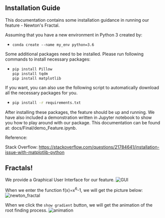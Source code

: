 ## Installation Guide

This documentation contains some installation guidance in running our feature - Newton's Fractal.

Assuming that you have a new environment in Python 3 created by:

- ```
  conda create --name my_env python=3.6
  ```

Some additional packages need to be installed. Please run following commands to install necessary packages:

* ```bash
  pip install Pillow
  pip install tqdm
  pip install matplotlib
  ```

If you want, you can also use the following script to automatically download all the necessary packages for you.

- ```bash
  pip install -r requirements.txt
  ```

After installing these packages, the feature should be up and running. We have also included a demonstration written in Jupyter notebook to show you how to play around with our package. This documentation can be found at: docs/Final/demo_Feature.ipynb.

Reference: 

Stack Overflow: https://stackoverflow.com/questions/21784641/installation-issue-with-matplotlib-python

## Fractals!


We provide a Graphical User Interface for our feature.
![GUI](../docs/Final/Figures/Interface.png)

When we enter the function f(x)=x<sup>6</sup>-1, we will get the picture below:
![newton_fractal](../docs/Final/Figures/fractal.gif)

When we click the `show gradient` button, we will get the animation of the root finding process. 
![animation](../docs/Final/Figures/animation_cleaned.gif)
